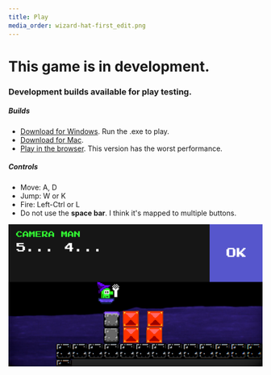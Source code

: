 ```yaml
---
title: Play
media_order: wizard-hat-first_edit.png
---
```


# This game is in development. 

### Development builds available for play testing.

##### Builds

* [Download for Windows](/beta/moonreporter_windows.zip). Run the .exe to play.
* [Download for Mac](/beta/moonreporter_mac.zip).
* [Play in the browser](/beta). This version has the worst performance.

##### Controls
* Move: A, D
* Jump: W or K
* Fire: Left-Ctrl or L
* Do not use the **space bar**. I think it's mapped to multiple buttons.

![Wizard Hat](wizard-hat-first_edit.png)


